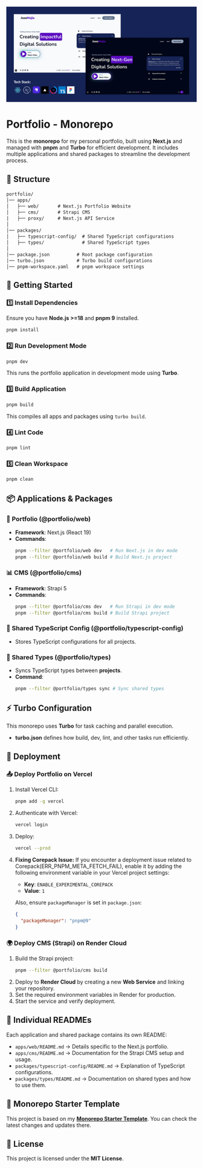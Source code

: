 ![Portfolio Banner](https://raw.githubusercontent.com/jamc96/portfolio/refs/heads/main/assets/project-banner.png)

# Portfolio - Monorepo

This is the **monorepo** for my personal portfolio, built using **Next.js** and managed with **pnpm** and **Turbo** for efficient development. It includes multiple applications and shared packages to streamline the development process.

## 📁 Structure

```
portfolio/
│── apps/
│   ├── web/       # Next.js Portfolio Website
│   ├── cms/       # Strapi CMS
|   ├── proxy/     # Next.js API Service
│
│── packages/
│   ├── typescript-config/  # Shared TypeScript configurations
│   ├── types/              # Shared TypeScript types
│
│── package.json          # Root package configuration
│── turbo.json            # Turbo build configurations
│── pnpm-workspace.yaml   # pnpm workspace settings
```

## 🚀 Getting Started

### 1️⃣ Install Dependencies

Ensure you have **Node.js >=18** and **pnpm 9** installed.

```sh
pnpm install
```

### 2️⃣ Run Development Mode

```sh
pnpm dev
```

This runs the portfolio application in development mode using **Turbo**.

### 3️⃣ Build Application

```sh
pnpm build
```

This compiles all apps and packages using `turbo build`.

### 4️⃣ Lint Code

```sh
pnpm lint
```

### 5️⃣ Clean Workspace

```sh
pnpm clean
```

## 📦 Applications & Packages

### 🎨 Portfolio (@portfolio/web)

- **Framework**: Next.js (React 19)
- **Commands**:
  ```sh
  pnpm --filter @portfolio/web dev   # Run Next.js in dev mode
  pnpm --filter @portfolio/web build # Build Next.js project
  ```

### 📊 CMS (@portfolio/cms)

- **Framework**: Strapi 5
- **Commands**:
  ```sh
  pnpm --filter @portfolio/cms dev   # Run Strapi in dev mode
  pnpm --filter @portfolio/cms build # Build Strapi project
  ```

### 📜 Shared TypeScript Config (@portfolio/typescript-config)

- Stores TypeScript configurations for all projects.

### 🔗 Shared Types (@portfolio/types)

- Syncs TypeScript types between **projects**.
- **Command**:
  ```sh
  pnpm --filter @portfolio/types sync # Sync shared types
  ```

## ⚡ Turbo Configuration

This monorepo uses **Turbo** for task caching and parallel execution.

- **turbo.json** defines how build, dev, lint, and other tasks run efficiently.

## 🚀 Deployment

### 📤 Deploy Portfolio on Vercel

1. Install Vercel CLI:
   ```sh
   pnpm add -g vercel
   ```
2. Authenticate with Vercel:
   ```sh
   vercel login
   ```
3. Deploy:
   ```sh
   vercel --prod
   ```
4. **Fixing Corepack Issue:** If you encounter a deployment issue related to Corepack(ERR_PNPM_META_FETCH_FAIL), enable it by adding the following environment variable in your Vercel project settings:

   - **Key**: `ENABLE_EXPERIMENTAL_COREPACK`
   - **Value**: `1`

   Also, ensure `packageManager` is set in `package.json`:

   ```json
   {
     "packageManager": "pnpm@9"
   }
   ```

### 🌍 Deploy CMS (Strapi) on Render Cloud

1. Build the Strapi project:
   ```sh
   pnpm --filter @portfolio/cms build
   ```
2. Deploy to **Render Cloud** by creating a new **Web Service** and linking your repository.
3. Set the required environment variables in Render for production.
4. Start the service and verify deployment.

## 📜 Individual READMEs

Each application and shared package contains its own README:

- `apps/web/README.md` → Details specific to the Next.js portfolio.
- `apps/cms/README.md` → Documentation for the Strapi CMS setup and usage.
- `packages/typescript-config/README.md` → Explanation of TypeScript configurations.
- `packages/types/README.md` → Documentation on shared types and how to use them.

## 🔗 Monorepo Starter Template

This project is based on my **[Monorepo Starter Template](https://github.com/jamc96/monorepo-starter)**. You can check the latest changes and updates there.

## 📜 License

This project is licensed under the **MIT License**.
